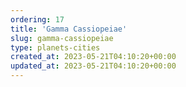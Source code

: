 ```yaml
---
ordering: 17
title: 'Gamma Cassiopeiae'
slug: gamma-cassiopeiae
type: planets-cities
created_at: 2023-05-21T04:10:20+00:00
updated_at: 2023-05-21T04:10:20+00:00
---
```

